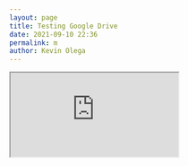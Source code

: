 ```yaml
--- 
layout: page
title: Testing Google Drive
date: 2021-09-10 22:36
permalink: m 
author: Kevin Olega 
--- 
```

<iframe src="https://docs.google.com/document/d/e/2PACX-1vStAxkIUzqEF8fLNuuS17vUIaoABeLd8OhpHnOyNGgcC5hLsXDPMaxRlX8PXq1X3ewP3i7vZYojlsLu/pub?embedded=true"></iframe>